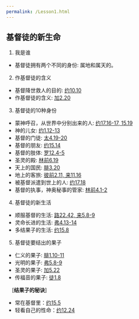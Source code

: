 ```yaml
---
permalink: /Lesson1.html
---
```

<h2>基督徒的新生命</h2>

1. 我是谁  
+ 基督徒拥有两个不同的身份: 属地和属天的。
  
  
2. 作基督徒的含义
+ 基督降世救人的目的: [约10.10](https://www.biblegateway.com/passage/?search=约10.10&version=CUVMPS)
+ 作基督徒的含义: [加2.20](https://www.biblegateway.com/passage/?search=加2.20&version=CUVMPS)

3. 基督徒的10种身份
+ 蒙神呼召，从世界中分别出来的人: [约17.16-17, 15.19](https://www.biblegateway.com/passage/?search=约17.16-17,15.19&version=CUVMPS)
+ 神的儿女: [约1.12-13](https://www.biblegateway.com/passage/?search=约1.12-13&version=CUVMPS)
+ 基督的门徒: [太4.19-20](https://www.biblegateway.com/passage/?search=太4.19-20&version=CUVMPS)
+ 基督的朋友: [约15.14](https://www.biblegateway.com/passage/?search=约15.14&version=CUVMPS)
+ 基督的肢体: [罗12.4-5](https://www.biblegateway.com/passage/?search=罗12.4-5&version=CUVMPS)
+ 圣灵的殿: [林前6.19](https://www.biblegateway.com/passage/?search=林前6.19&version=CUVMPS)
+ 天上的国民: [腓3.20](https://www.biblegateway.com/passage/?search=腓3.20&version=CUVMPS)
+ 地上的客旅: [彼前2.11, 来11.16](https://www.biblegateway.com/passage/?search=彼前2.11,来11.16&version=CUVMPS)
+ 被基督派遣到世上的人: [约17.18](https://www.biblegateway.com/passage/?search=约17.18&version=CUVMPS)
+ 基督的执事，神奥秘事的管家: [林前4.1-2](https://www.biblegateway.com/passage/?search=林前4.1-2&version=CUVMPS)

4. 基督徒的新生活
+ 顺服基督的生活: [路22.42, 来5.8-9](https://www.biblegateway.com/passage/?search=路22.42,来5.8-9&version=CUVMPS)
+ 灵命长进的生活: [弗4.13-14](https://www.biblegateway.com/passage/?search=弗4.13-14&version=CUVMPS)
+ 多结果子的生活: [约15.8](https://www.biblegateway.com/passage/?search=约15.8&version=CUVMPS)

5. 基督徒要结出的果子
+ 仁义的果子: [腓1.10-11](https://www.biblegateway.com/passage/?search=腓1.10-11&version=CUVMPS)
+ 光明的果子: [弗5.8-9](https://www.biblegateway.com/passage/?search=弗5.8-9&version=CUVMPS)
+ 圣灵的果子: [加5.22](https://www.biblegateway.com/passage/?search=加5.22&version=CUVMPS)
+ 传福音的果子: [徒1.8](https://www.biblegateway.com/passage/?search=徒1.8&version=CUVMPS)  

&nbsp;&nbsp;&nbsp;&nbsp;[**结果子的秘诀**]
+ 常在基督里：[约15.5](https://www.biblegateway.com/passage/?search=约15.5&version=CUVMPS)
+ 轻看自己的性命：[约12.24](https://www.biblegateway.com/passage/?search=约12.24&version=CUVMPS)
